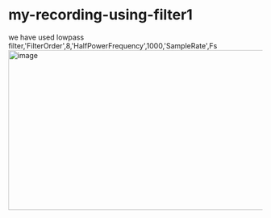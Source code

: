 # my-recording-using-filter1
we have used lowpass filter,'FilterOrder',8,'HalfPowerFrequency',1000,'SampleRate',Fs
<img width="845" height="317" alt="image" src="https://github.com/user-attachments/assets/625fccca-b549-4f47-b75c-cc4e4fb55a04" />
